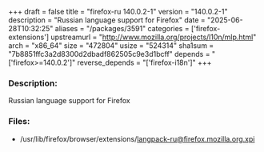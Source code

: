 +++
draft = false
title = "firefox-ru 140.0.2-1"
version = "140.0.2-1"
description = "Russian language support for Firefox"
date = "2025-06-28T10:32:25"
aliases = "/packages/3591"
categories = ['firefox-extensions']
upstreamurl = "http://www.mozilla.org/projects/l10n/mlp.html"
arch = "x86_64"
size = "472804"
usize = "524314"
sha1sum = "7b8851ffc3a2d8300d2dbadf862505c9e3d1bcff"
depends = "['firefox>=140.0.2']"
reverse_depends = "['firefox-i18n']"
+++
### Description: 
Russian language support for Firefox

### Files: 
* /usr/lib/firefox/browser/extensions/langpack-ru@firefox.mozilla.org.xpi
